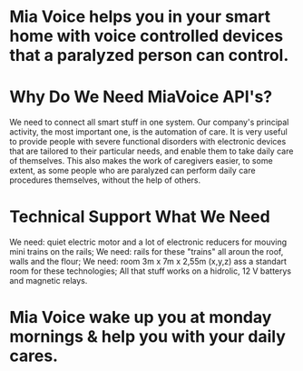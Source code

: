 # Mia Voice helps you in your smart home with voice controlled devices that a paralyzed person can control. 
  
  # Why Do We Need MiaVoice API's?
  
  We need to connect all smart stuff in one system. Our company's principal activity, the most important one, is the automation of care. It is very useful to provide people with severe functional disorders with electronic devices that are tailored to their particular needs, and enable them to take daily care of themselves. This also makes the work of caregivers easier, to some extent, as some people who are paralyzed can perform daily care procedures themselves, without the help of others.​
  
  # Technical Support What We Need

  We need: quiet electric motor and a lot of electronic reducers for mouving mini trains on the rails;
  We need: rails for these "trains" all aroun the roof, walls and the flour;
  We need: room 3m x 7m x 2,55m (x,y,z) ass a standart room for these technologies;
  All that stuff works on a hidrolic, 12 V batterys and magnetic relays.
  
  # Mia Voice wake up you at monday mornings & help you with your daily cares.
